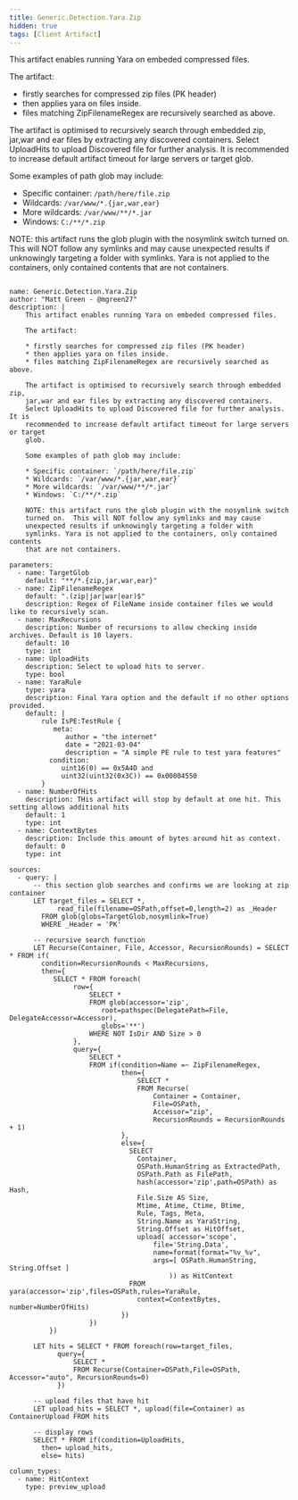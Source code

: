 ```yaml
---
title: Generic.Detection.Yara.Zip
hidden: true
tags: [Client Artifact]
---
```


This artifact enables running Yara on embeded compressed files.

The artifact:

* firstly searches for compressed zip files (PK header)
* then applies yara on files inside.
* files matching ZipFilenameRegex are recursively searched as above.

The artifact is optimised to recursively search through embedded zip,
jar,war and ear files by extracting any discovered containers.
Select UploadHits to upload Discovered file for further analysis.  It is
recommended to increase default artifact timeout for large servers or target
glob.

Some examples of path glob may include:

* Specific container: `/path/here/file.zip`
* Wildcards: `/var/www/*.{jar,war,ear}`
* More wildcards: `/var/www/**/*.jar`
* Windows: `C:/**/*.zip`

NOTE: this artifact runs the glob plugin with the nosymlink switch
turned on.  This will NOT follow any symlinks and may cause
unexpected results if unknowingly targeting a folder with
symlinks. Yara is not applied to the containers, only contained contents
that are not containers.


<pre><code class="language-yaml">
name: Generic.Detection.Yara.Zip
author: "Matt Green - @mgreen27"
description: |
    This artifact enables running Yara on embeded compressed files.

    The artifact:

    * firstly searches for compressed zip files (PK header)
    * then applies yara on files inside.
    * files matching ZipFilenameRegex are recursively searched as above.

    The artifact is optimised to recursively search through embedded zip,
    jar,war and ear files by extracting any discovered containers.
    Select UploadHits to upload Discovered file for further analysis.  It is
    recommended to increase default artifact timeout for large servers or target
    glob.

    Some examples of path glob may include:

    * Specific container: `/path/here/file.zip`
    * Wildcards: `/var/www/*.{jar,war,ear}`
    * More wildcards: `/var/www/**/*.jar`
    * Windows: `C:/**/*.zip`

    NOTE: this artifact runs the glob plugin with the nosymlink switch
    turned on.  This will NOT follow any symlinks and may cause
    unexpected results if unknowingly targeting a folder with
    symlinks. Yara is not applied to the containers, only contained contents
    that are not containers.

parameters:
  - name: TargetGlob
    default: "**/*.{zip,jar,war,ear}"
  - name: ZipFilenameRegex
    default: ".(zip|jar|war|ear)$"
    description: Regex of FileName inside container files we would like to recursively scan.
  - name: MaxRecursions
    description: Number of recursions to allow checking inside archives. Default is 10 layers.
    default: 10
    type: int
  - name: UploadHits
    description: Select to upload hits to server.
    type: bool
  - name: YaraRule
    type: yara
    description: Final Yara option and the default if no other options provided.
    default: |
        rule IsPE:TestRule {
           meta:
              author = "the internet"
              date = "2021-03-04"
              description = "A simple PE rule to test yara features"
          condition:
             uint16(0) == 0x5A4D and
             uint32(uint32(0x3C)) == 0x00004550
        }
  - name: NumberOfHits
    description: THis artifact will stop by default at one hit. This setting allows additional hits
    default: 1
    type: int
  - name: ContextBytes
    description: Include this amount of bytes around hit as context.
    default: 0
    type: int

sources:
  - query: |
      -- this section glob searches and confirms we are looking at zip container
      LET target_files = SELECT *,
            read_file(filename=OSPath,offset=0,length=2) as _Header
        FROM glob(globs=TargetGlob,nosymlink=True)
        WHERE _Header = 'PK'

      -- recursive search function
      LET Recurse(Container, File, Accessor, RecursionRounds) = SELECT * FROM if(
        condition=RecursionRounds &lt; MaxRecursions,
        then={
           SELECT * FROM foreach(
                row={
                    SELECT *
                    FROM glob(accessor='zip',
                       root=pathspec(DelegatePath=File, DelegateAccessor=Accessor),
                       globs='**')
                    WHERE NOT IsDir AND Size &gt; 0
                },
                query={
                    SELECT *
                    FROM if(condition=Name =~ ZipFilenameRegex,
                            then={
                                SELECT *
                                FROM Recurse(
                                    Container = Container,
                                    File=OSPath,
                                    Accessor="zip",
                                    RecursionRounds = RecursionRounds + 1)
                            },
                            else={
                              SELECT
                                Container,
                                OSPath.HumanString as ExtractedPath,
                                OSPath.Path as FilePath,
                                hash(accessor='zip',path=OSPath) as Hash,
                                File.Size AS Size,
                                Mtime, Atime, Ctime, Btime,
                                Rule, Tags, Meta,
                                String.Name as YaraString,
                                String.Offset as HitOffset,
                                upload( accessor='scope',
                                    file='String.Data',
                                    name=format(format="%v_%v",
                                    args=[ OSPath.HumanString, String.Offset ]
                                        )) as HitContext
                              FROM yara(accessor='zip',files=OSPath,rules=YaraRule,
                                context=ContextBytes, number=NumberOfHits)
                            })
                    })
          })

      LET hits = SELECT * FROM foreach(row=target_files,
            query={
                SELECT *
                FROM Recurse(Container=OSPath,File=OSPath, Accessor="auto", RecursionRounds=0)
            })

      -- upload files that have hit
      LET upload_hits = SELECT *, upload(file=Container) as ContainerUpload FROM hits

      -- display rows
      SELECT * FROM if(condition=UploadHits,
        then= upload_hits,
        else= hits)

column_types:
  - name: HitContext
    type: preview_upload
</code></pre>

